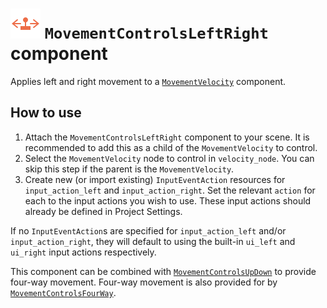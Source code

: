 # <img src="../icons/movement_controls_left_right.svg" width="48" height="48"> `MovementControlsLeftRight` component

Applies left and right movement to a [`MovementVelocity`](MovementVelocity.md) component.

## How to use

1. Attach the `MovementControlsLeftRight` component to your scene.  It is recommended to add this as a child of the `MovementVelocity` to control.
2. Select the `MovementVelocity` node to control in `velocity_node`.  You can skip this step if the parent is the `MovementVelocity`.
3. Create new (or import existing) `InputEventAction` resources for `input_action_left` and `input_action_right`.  Set the relevant `action` for each to the input actions you wish to use.  These input actions should already be defined in Project Settings.

If no `InputEventAction`s are specified for `input_action_left` and/or `input_action_right`, they will default to using the built-in `ui_left` and `ui_right` input actions respectively.

This component can be combined with [`MovementControlsUpDown`](MovementControlsUpDown.md) to provide four-way movement.  Four-way movement is also provided for by [`MovementControlsFourWay`](MovementControlsFourWay.md).
